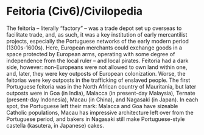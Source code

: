 # Feitoria (Civ6)/Civilopedia

The feitoria – literally “factory” – was a trade depot set up overseas to facilitate trade, and, as such, it was a key institution of early mercantilist projects, especially the Portuguese networks of the early modern period (1300s-1600s). Here, European merchants could exchange goods in a space protected by European arms, operating with some degree of independence from the local ruler – and local pirates. Feitoria had a dark side, however: non-Europeans were not allowed to own land within one, and, later, they were key outposts of European colonization. Worse, the feitorias were key outposts in the trafficking of enslaved people.
The first Portuguese feitoria was in the North African country of Mauritania, but later outposts were in Goa (in India), Malacca (in present-day Malaysia), Ternate (present-day Indonesia), Macau (in China), and Nagasaki (in Japan). In each spot, the Portuguese left their mark: Malacca and Goa have sizeable Catholic populations, Macau has impressive architecture left over from the Portuguese period, and bakers in Nagasaki still make Portuguese-style castella (kasutera, in Japanese) cakes.